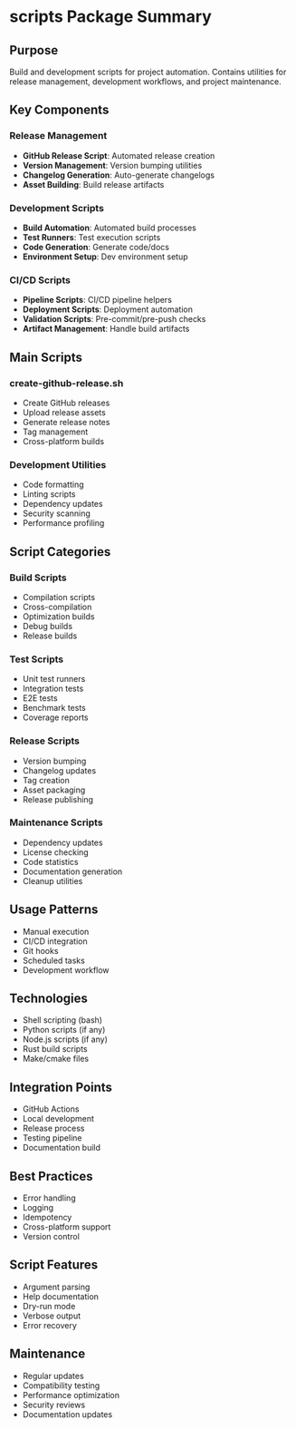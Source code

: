 # scripts Package Summary

## Purpose
Build and development scripts for project automation. Contains utilities for release management, development workflows, and project maintenance.

## Key Components

### Release Management
- **GitHub Release Script**: Automated release creation
- **Version Management**: Version bumping utilities
- **Changelog Generation**: Auto-generate changelogs
- **Asset Building**: Build release artifacts

### Development Scripts
- **Build Automation**: Automated build processes
- **Test Runners**: Test execution scripts
- **Code Generation**: Generate code/docs
- **Environment Setup**: Dev environment setup

### CI/CD Scripts
- **Pipeline Scripts**: CI/CD pipeline helpers
- **Deployment Scripts**: Deployment automation
- **Validation Scripts**: Pre-commit/pre-push checks
- **Artifact Management**: Handle build artifacts

## Main Scripts

### create-github-release.sh
- Create GitHub releases
- Upload release assets
- Generate release notes
- Tag management
- Cross-platform builds

### Development Utilities
- Code formatting
- Linting scripts
- Dependency updates
- Security scanning
- Performance profiling

## Script Categories

### Build Scripts
- Compilation scripts
- Cross-compilation
- Optimization builds
- Debug builds
- Release builds

### Test Scripts
- Unit test runners
- Integration tests
- E2E tests
- Benchmark tests
- Coverage reports

### Release Scripts
- Version bumping
- Changelog updates
- Tag creation
- Asset packaging
- Release publishing

### Maintenance Scripts
- Dependency updates
- License checking
- Code statistics
- Documentation generation
- Cleanup utilities

## Usage Patterns
- Manual execution
- CI/CD integration
- Git hooks
- Scheduled tasks
- Development workflow

## Technologies
- Shell scripting (bash)
- Python scripts (if any)
- Node.js scripts (if any)
- Rust build scripts
- Make/cmake files

## Integration Points
- GitHub Actions
- Local development
- Release process
- Testing pipeline
- Documentation build

## Best Practices
- Error handling
- Logging
- Idempotency
- Cross-platform support
- Version control

## Script Features
- Argument parsing
- Help documentation
- Dry-run mode
- Verbose output
- Error recovery

## Maintenance
- Regular updates
- Compatibility testing
- Performance optimization
- Security reviews
- Documentation updates